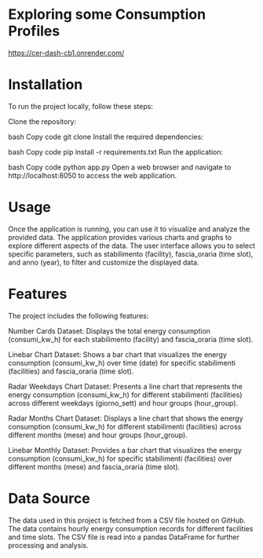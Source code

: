 # Exploring some Consumption Profiles 
https://cer-dash-cb1.onrender.com/

# Installation
To run the project locally, follow these steps:

Clone the repository:

bash
Copy code
git clone <repository-url>
Install the required dependencies:

bash
Copy code
pip install -r requirements.txt
Run the application:

bash
Copy code
python app.py
Open a web browser and navigate to http://localhost:8050 to access the web application.

# Usage
Once the application is running, you can use it to visualize and analyze the provided data. The application provides various charts and graphs to explore different aspects of the data. The user interface allows you to select specific parameters, such as stabilimento (facility), fascia_oraria (time slot), and anno (year), to filter and customize the displayed data.

# Features
The project includes the following features:

Number Cards Dataset: Displays the total energy consumption (consumi_kw_h) for each stabilimento (facility) and fascia_oraria (time slot).

Linebar Chart Dataset: Shows a bar chart that visualizes the energy consumption (consumi_kw_h) over time (date) for specific stabilimenti (facilities) and fascia_oraria (time slot).

Radar Weekdays Chart Dataset: Presents a line chart that represents the energy consumption (consumi_kw_h) for different stabilimenti (facilities) across different weekdays (giorno_sett) and hour groups (hour_group).

Radar Months Chart Dataset: Displays a line chart that shows the energy consumption (consumi_kw_h) for different stabilimenti (facilities) across different months (mese) and hour groups (hour_group).

Linebar Monthly Dataset: Provides a bar chart that visualizes the energy consumption (consumi_kw_h) for specific stabilimenti (facilities) over different months (mese) and fascia_oraria (time slot).

# Data Source
The data used in this project is fetched from a CSV file hosted on GitHub. The data contains hourly energy consumption records for different facilities and time slots. The CSV file is read into a pandas DataFrame for further processing and analysis.
